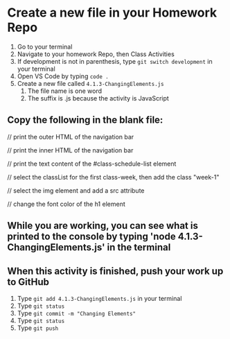 # Create a new file in your Homework Repo

1. Go to your terminal
2. Navigate to your homework Repo, then Class Activities
3. If development is not in parenthesis, type `git switch development` in your terminal
4. Open VS Code by typing `code .`
5. Create a new file called `4.1.3-ChangingElements.js`
    1. The file name is one word
    2. The suffix is .js because the activity is JavaScript

## Copy the following in the blank file:

// print the outer HTML of the navigation bar

// print the inner HTML of the navigation bar

// print the text content of the #class-schedule-list element

// select the classList for the first class-week, then add the class "week-1"

// select the img element and add a src attribute

// change the font color of the h1 element

## While you are working, you can see what is printed to the console by typing 'node 4.1.3-ChangingElements.js' in the terminal

## When this activity is finished, push your work up to GitHub

1. Type `git add 4.1.3-ChangingElements.js` in your terminal
2. Type `git status`
3. Type `git commit -m "Changing Elements"`
4. Type `git status`
5. Type `git push`
